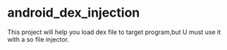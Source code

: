 # android_dex_injection
This project will help you load dex file to target program,but U must use it with a so file injector.
